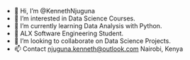 - 👋 Hi, I’m @KennethNjuguna
- 👀 I’m interested in Data Science Courses.
- 🌱 I’m currently learning Data Analysis with Python. 
- 🌱 ALX Software Engineering Student. 
- 💞️ I’m looking to collaborate on Data Science Projects.
- 📫 Contact njuguna.kenneth@outlook.com 
              Nairobi, Kenya 

<!---
KennethNjuguna/KennethNjuguna is a ✨ special ✨ repository because its `README.md` (this file) appears on your GitHub profile.
You can click the Preview link to take a look at your changes.
--->
